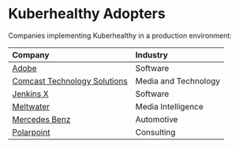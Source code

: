 # Kuberhealthy Adopters

Companies implementing Kuberhealthy in a production environment:

| Company | Industry |
| :--- | :--- |
|[Adobe](https://www.adobe.com)|Software|
|[Comcast Technology Solutions](https://www.comcasttechnologysolutions.com/)|Media and Technology|
|[Jenkins X](https://jenkins-x.io/docs/v3/about/overview/)|Software|
|[Meltwater](https://www.meltwater.com/)|Media Intelligence|
|[Mercedes Benz](https://www.mercedes-benz.com/en/)|Automotive|
|[Polarpoint](https://polarpoint.io)|Consulting|
